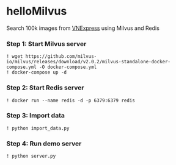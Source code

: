 # helloMilvus
Search 100k images from [VNExpress](https://vnexpress.net/) using Milvus and Redis

### Step 1: Start Milvus server
```
! wget https://github.com/milvus-io/milvus/releases/download/v2.0.2/milvus-standalone-docker-compose.yml -O docker-compose.yml
! docker-compose up -d
```

### Step 2: Start Redis server
```
! docker run --name redis -d -p 6379:6379 redis
```

### Step 3: Import data
```
! python import_data.py
```

### Step 4: Run demo server
```
! python server.py
```
